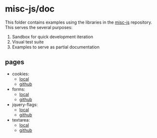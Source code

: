 # misc-js/doc

This folder contains examples using the libraries in the
[misc-js](https://github.com/chbrown/misc-js) repository.
This serves the several purposes:

1. Sandbox for quick development iteration
2. Visual test suite
3. Examples to serve as partial documentation

## pages

* cookies:
  - [local](http://ghkl/misc-js/doc/cookies.html)
  - [github](http://chbrown.github.io/misc-js/doc/cookies.html)
* forms:
  - [local](http://ghkl/misc-js/doc/forms.html)
  - [github](http://chbrown.github.io/misc-js/doc/forms.html)
* jquery-flags:
  - [local](http://ghkl/misc-js/doc/jquery-flags.html)
  - [github](http://chbrown.github.io/misc-js/doc/jquery-flags.html)
* textarea:
  - [local](http://ghkl/misc-js/doc/textarea.html)
  - [github](http://chbrown.github.io/misc-js/doc/textarea.html)
